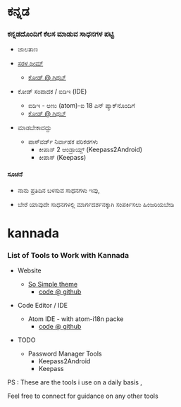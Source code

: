 # ಕನ್ನಡ

### ಕನ್ನಡದೊಂದಿಗೆ ಕೆಲಸ ಮಾಡುವ ಸಾಧನಗಳ ಪಟ್ಟಿ
*  ಜಾಲತಾಣ
  * [ಸರಳ ಥೀಮ್](https://slabs.tech/gaganyatri_kannada/)
     * [ಕೋಡ್ @ ಗಿಥಬ್](https://github.com/mmistakes/so-simple-theme)
* ಕೋಡ್ ಸಂಪಾದಕ / ಐಡಿಇ (IDE)
  *  ಐಡಿಇ - ಅಣು (atom)-ಐ 18 ಎನ್ ಪ್ಯಾಕ್‌ನೊಂದಿಗೆ
    *  [ಕೋಡ್ @ ಗಿಥಬ್](https://github.com/liuderchi/atom-i18n)


* ಮಾಡಬೇಕಾದದ್ದು
   * ಪಾಸ್‌ವರ್ಡ್ ನಿರ್ವಾಹಕ ಪರಿಕರಗಳು
     * ಕೀಪಾಸ್ 2 ಆಂಡ್ರಾಯ್ಡ್ (Keepass2Android)
     * ಕೀಪಾಸ್ (Keepass)


#### ಸೂಚನೆ

* ನಾನು ಪ್ರತಿದಿನ ಬಳಸುವ ಸಾಧನಗಳು ಇವು,

* ಬೇರೆ ಯಾವುದೇ ಸಾಧನಗಳಲ್ಲಿ ಮಾರ್ಗದರ್ಶನಕ್ಕಾಗಿ ಸಂಪರ್ಕಿಸಲು ಹಿಂಜರಿಯಬೇಡಿ

# kannada

### List of Tools to Work with Kannada

* Website
  * [So Simple theme](https://slabs.tech/gaganyatri_kannada/)
    * [code @ github](https://github.com/mmistakes/so-simple-theme)
* Code Editor / IDE
  * Atom IDE - with atom-i18n packe
    * [code @ github](https://github.com/liuderchi/atom-i18n)

* TODO
  * Password Manager Tools
    * Keepass2Android
    * Keepass


PS :
These are the tools i use on a daily basis ,

Feel free to connect for guidance on any other tools
